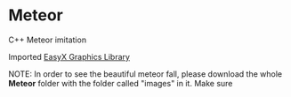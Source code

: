 # Meteor
C++ Meteor imitation

Imported [EasyX Graphics Library](https://docs.easyx.cn/en-us/setup) 

NOTE: In order to see the beautiful meteor fall, please download the whole __Meteor__ folder with the folder called "images" in it. Make sure  
